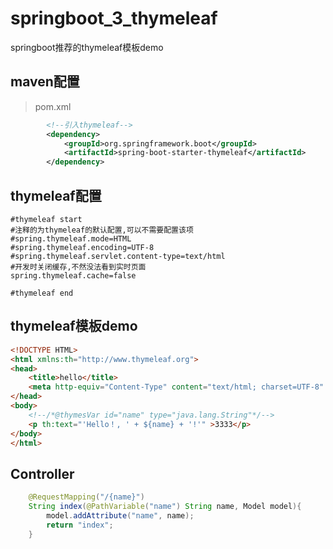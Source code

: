# springboot_3_thymeleaf
springboot推荐的thymeleaf模板demo

## maven配置
>pom.xml   

```xml
		<!--引入thymeleaf-->
		<dependency>
			<groupId>org.springframework.boot</groupId>
			<artifactId>spring-boot-starter-thymeleaf</artifactId>
		</dependency>
```
## thymeleaf配置


```properties
#thymeleaf start
#注释的为thymeleaf的默认配置,可以不需要配置该项
#spring.thymeleaf.mode=HTML
#spring.thymeleaf.encoding=UTF-8
#spring.thymeleaf.servlet.content-type=text/html
#开发时关闭缓存,不然没法看到实时页面
spring.thymeleaf.cache=false

#thymeleaf end
```
## thymeleaf模板demo

```html
<!DOCTYPE HTML>
<html xmlns:th="http://www.thymeleaf.org">
<head>
    <title>hello</title>
    <meta http-equiv="Content-Type" content="text/html; charset=UTF-8" />
</head>
<body>
    <!--/*@thymesVar id="name" type="java.lang.String"*/-->
    <p th:text="'Hello！, ' + ${name} + '!'" >3333</p>
</body>
</html>
```
## Controller

``` java
	@RequestMapping("/{name}")
	String index(@PathVariable("name") String name, Model model){
		model.addAttribute("name", name);
		return "index";
	}
```
```xml

```